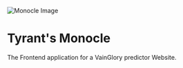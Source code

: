 ![Monocle Image](https://raw.github.com/mtaylor22/Tyrants--Monocle/master/app/images/tyrants-monocle.png)

Tyrant's Monocle
=====================================

The Frontend application for a VainGlory predictor Website. 

